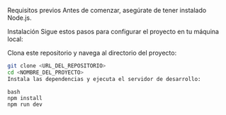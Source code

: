 Requisitos previos
Antes de comenzar, asegúrate de tener instalado Node.js.

Instalación
Sigue estos pasos para configurar el proyecto en tu máquina local:

Clona este repositorio y navega al directorio del proyecto:

```bash
git clone <URL_DEL_REPOSITORIO>
cd <NOMBRE_DEL_PROYECTO>
Instala las dependencias y ejecuta el servidor de desarrollo:
```
```
bash
npm install
npm run dev
```

